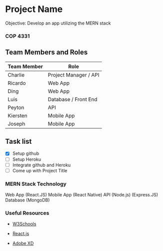 # Project Name
Objective: Develop an app utilizing the MERN stack

### COP 4331

## Team Members and Roles
| Team Member  | Role |
| ------------- | ------------- |
| Charlie  | Project Manager / API |
| Ricardo  | Web App  |
| Ding  | Web App  |
| Luis  | Database / Front End  |
| Peyton  | API  |
| Kiersten  | Mobile App  |
| Joseph  | Mobile App  |

## Task list

- [X] Setup github
- [ ] Setup Heroku
- [ ] Integrate github and Heroku
- [ ] Come up with Project Title

### MERN Stack Technology
Web App (React.JS)
Mobile App (React Native)
API (Node.js) (Express.JS)
Database (MongoDB)

### Useful Resources
- [W3Schools](https://www.w3schools.com/)

- [React.js](https://reactjs.org/tutorial/tutorial.html)

- [Adobe XD](https://www.adobe.com/products/xd/learn/get-started.html)
